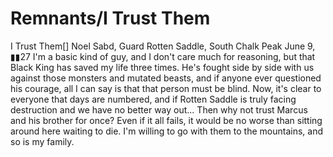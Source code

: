 # Remnants/I Trust Them

I Trust Them[]
Noel Sabd, Guard
Rotten Saddle, South Chalk Peak
June 9, ▮▮27
I'm a basic kind of guy, and I don't care much for reasoning, but that Black King has saved my life three times. He's fought side by side with us against those monsters and mutated beasts, and if anyone ever questioned his courage, all I can say is that that person must be blind.
Now, it's clear to everyone that days are numbered, and if Rotten Saddle is truly facing destruction and we have no better way out... Then why not trust Marcus and his brother for once? Even if it all fails, it would be no worse than sitting around here waiting to die.
I'm willing to go with them to the mountains, and so is my family.
